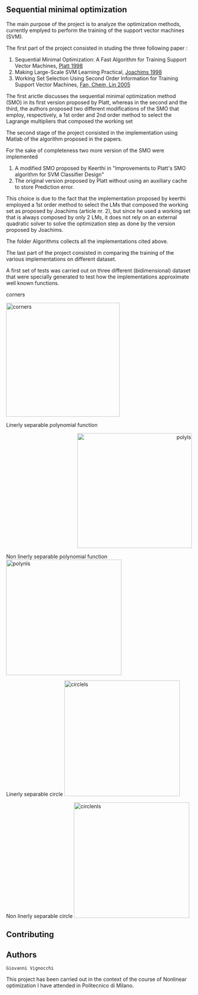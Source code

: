 ## Sequential minimal optimization

The main purpose of the project is to analyze the optimization methods, currently emplyed to perform 
the training of the support vector machines (SVM).

The first part of the project consisted in studing the three following paper :

1. Sequential Minimal Optimization: A Fast Algorithm for Training Support Vector Machines,   [Platt 1998](http://www.microsoft.com/en-us/research/publication/sequential-minimal-optimization-a-fast-algorithm-for-training-support-vector-machines/)
2. Making Large-Scale SVM Learning Practical,   [Joachims 1998](http://www.cs.cornell.edu/people/tj/publications/joachims_99a.pdf)
3. Working Set Selection Using Second Order Information for Training Support Vector Machines,   [Fan, Chem, Lin 2005](www.jmlr.org/papers/volume6/fan05a/fan05a.pdf)

The first arictle discusses the sequential minimal optimization method (SMO) in its first version proposed by Platt, whereas in the second 
and the third, the authors proposed two different modifications of the SMO that employ, respectively, a 1st order and 2nd order method 
to select the Lagrange multipliers that composed the working set

The second stage of the project consisted in the implementation using Matlab of the algorithm proposed in the papers.

For the sake of completeness two more version of the SMO were implemented
1. A modified SMO proposed by Keerthi in "Improvements to Platt's SMO algorithm for SVM Classifier Design" 
2. The original version proposed by Platt without using an auxiliary cache to store Prediction error.

This choice is due to the fact that the implementation proposed by keerthi employed a 1st order method to select the LMs that composed the
working set as proposed by Joachims (article nr. 2), but since he used a working set that is always composed by only 2 LMs, it does not 
rely on an external quadratic solver to solve the optimization step as done by the version proposed by Joachims.

The folder Algorithms collects all the implementations cited above.

The last part of the project consisted in comparing the training of the various implementations on different dataset.

A first set of tests was carried out on three different (bidimensional) dataset that were specially generated to test how the
implementations approximate well known functions.




corners
<p align="left">
  <img width="308" alt="corners" src="https://user-images.githubusercontent.com/32396630/50488895-ff3f5b80-0a04-11e9-8b38-b88c7de53a4a.PNG">
</p>
Linerly separable polynomial function
<p align="right">
<img width="311" alt="polyls" src="https://user-images.githubusercontent.com/32396630/50488896-ffd7f200-0a04-11e9-8177-e1e80341089a.PNG">
</p>




Non linerly separable polynomial function
<img width="313" alt="polynls" src="https://user-images.githubusercontent.com/32396630/50488897-ffd7f200-0a04-11e9-84f8-542ede64caf6.PNG">

Linerly separable circle
<img width="313" alt="circlels" src="https://user-images.githubusercontent.com/32396630/50488899-ffd7f200-0a04-11e9-8b7b-4cb8acb55370.PNG">

Non linerly separable circle
<img width="313" alt="circlenls" src="https://user-images.githubusercontent.com/32396630/50488900-ffd7f200-0a04-11e9-9a00-613d76eff642.PNG">




## Contributing


## Authors

    Giovanni Vignocchi

This project has been carried out in the context of the course of Nonlinear optimization I have attended in Politecnico di Milano.
